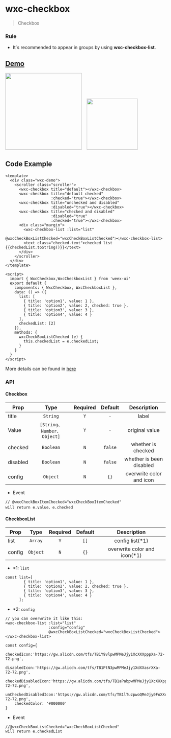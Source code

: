 # wxc-checkbox 

> Checkbox

### Rule
- It`s recommended to appear in groups by using **wxc-checkbox-list**.


## [Demo](https://h5.m.taobao.com/trip/wxc-checkbox/index.html?_wx_tpl=https%3A%2F%2Fh5.m.taobao.com%2Ftrip%2Fwxc-checkbox%2Fdemo%2Findex.native-min.js)

<img src="https://gw.alipayobjects.com/zos/rmsportal/uvtUDCJtVFhvszyfsLBJ.gif" width="240"/>&nbsp;&nbsp;&nbsp;&nbsp;<img src="https://img.alicdn.com/tfs/TB1aLygSpXXXXXVXFXXXXXXXXXX-200-200.png" width="160"/>


## Code Example

```vue
<template>
  <div class="wxc-demo">
    <scroller class="scroller">
      <wxc-checkbox title="default"></wxc-checkbox>
      <wxc-checkbox title="default checked"
                    :checked="true"></wxc-checkbox>
      <wxc-checkbox title="unchecked and disabled"
                    :disabled="true"></wxc-checkbox>
      <wxc-checkbox title="checked and disabled"
                    :disabled="true"
                    :checked="true"></wxc-checkbox>
      <div class="margin">
        <wxc-checkbox-list :list="list"
                           @wxcCheckBoxListChecked="wxcCheckBoxListChecked"></wxc-checkbox-list>
        <text class="checked-text">checked list {{checkedList.toString()}}</text>
      </div>
    </scroller>
  </div>
</template>

<script>
  import { WxcCheckbox,WxcCheckboxList } from 'weex-ui'
  export default {
    components: { WxcCheckbox, WxcCheckboxList },
    data: () => ({
      list: [
        { title: 'option1', value: 1 },
        { title: 'option2', value: 2, checked: true },
        { title: 'option3', value: 3 },
        { title: 'option4', value: 4 }
      ],
      checkedList: [2]
    }),
    methods: {
      wxcCheckBoxListChecked (e) {
        this.checkedList = e.checkedList;
      }
    }
  }
</script>

```

More details can be found in [here](https://github.com/alibaba/weex-ui/blob/master/example/checkbox/index.vue)


### API
#### Checkbox
| Prop | Type | Required | Default | Description |
| ---- |:----:|:---:|:-------:| :----------:|
| title | `String` | `Y` | `-` |  label |
| Value | `[String、Number、Object]` | `Y` | `-` | original value |
| checked | `Boolean` | `N` | `false` | whether is checked |
| disabled | `Boolean` | `N` | `false` | whether is been disabled |
| config | `Object` | `N` | `{}` | overwrite color and icon|

- Event
```
// @wxcCheckBoxItemChecked="wxcCheckBoxItemChecked"
will return e.value、e.checked
```

#### CheckboxList
| Prop | Type | Required | Default | Description |
| ---- |:----:|:---:|:-------:| :----------:|
| list | `Array` | `Y` | `[]` | config list(*1) |
| config | `Object` | `N` | `{}` | overwrite color and icon(*1)|


- *1: `list`
```
const list=[
        { title: 'option1', value: 1 },
        { title: 'option2', value: 2, checked: true },
        { title: 'option3', value: 3 },
        { title: 'option4', value: 4 }
      ];
```

- *2: `config`

```
// you can overwrite it like this:
<wxc-checkbox-list :list="list"
                   :config="config"
                   @wxcCheckBoxListChecked="wxcCheckBoxListChecked"></wxc-checkbox-list>

const config={
    checkedIcon:'https://gw.alicdn.com/tfs/TB1Y9vlpwMPMeJjy1XcXXXpppXa-72-72.png',
    disabledIcon:'https://gw.alicdn.com/tfs/TB1PtN3pwMPMeJjy1XdXXasrXXa-72-72.png',
    checkedDisabledIcon:'https://gw.alicdn.com/tfs/TB1aPabpwMPMeJjy1XcXXXpppXa-72-72.png',
    unCheckedDisabledIcon:'https://gw.alicdn.com/tfs/TB1lTuzpwoQMeJjy0FoXXcShVXa-72-72.png',
    checkedColor: '#000000'
}
```


- Event
```
//@wxcCheckBoxListChecked="wxcCheckBoxListChecked"
will return e.checkedList
```

